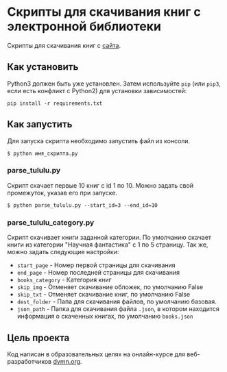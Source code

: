 # Скрипты для скачивания книг с электронной библиотеки
Скрипты для скачивания книг с [сайта](https://tululu.org/).

## Как установить
Python3 должен быть уже установлен.
Затем используйте `pip` (или `pip3`, если есть конфликт с Python2) для установки зависимостей:
```
pip install -r requirements.txt
```

## Как запустить
Для запуска скрипта необходимо запустить файл из консоли.
```
$ python имя_скрипта.py
```

### parse_tululu.py
Скрипт скачает первые 10 книг с id 1 по 10.
Можно задать свой промежуток, указав его при запуске.
```
$ python parse_tululu.py --start_id=3 --end_id=10
```

### parse_tululu_category.py
Скрипт скачивает книги заданной категории. По умолчанию скачает книги из категории "Научная фантастика" с 1 по 5 страницу. 
Так же, можно задать следующие настройки:

- `start_page` - Номер первой страницы для скачивания
- `end_page` - Номер последней страницы для скачивания 
- `books_category` - Категория книг
- `skip_img` - Отменяет скачивание обложек, по умолчанию False
- `skip_txt` - Отменяет скачивание книг, по умолчанию False
- `dest_folder` - Папа для скачивания файлов, по умолчанию базовая.
- `json_path` - Папка для скачивания файла `.json`, в котором находится информация о скаченных книгах, по умолчанию `books.json`



## Цель проекта
Код написан в образовательных целях на онлайн-курсе для веб-разработчиков [dvmn.org](https://dvmn.org/).
